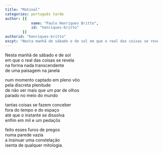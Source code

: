 ```yaml
---
title: "Matinal"
categories: português tarde
author: [{
			name: "Paulo Henriques Britto",
			id: "henriques-britto"
		}]
authorid: "henriques-britto"
excpt: "Nesta manhã de sábado e de sol em que o real das coisas se revela"
---
```

Nesta manhã de sábado e de sol \
em que o real das coisas se revela \
na forma nada transcendente \
de uma paisagem na janela

num momento captado em pleno vôo \
pela discreta plenitude \
de não ser mais que um par de olhos \
parado no meio do mundo

tantas coisas se fazem conceber \
fora do tempo e do espaço \
até que o instante se dissolva \
enfim em mil e um pedaçõs

feito esses furos de pregos \
numa parede vazia \
a insinuar uma constelação \
isenta de qualquer mitologia.